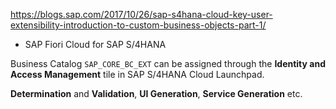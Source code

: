 https://blogs.sap.com/2017/10/26/sap-s4hana-cloud-key-user-extensibility-introduction-to-custom-business-objects-part-1/

* SAP Fiori Cloud for SAP S/4HANA

Business Catalog `SAP_CORE_BC_EXT` can be assigned through the **Identity and Access Management** tile in SAP S/4HANA Cloud Launchpad.

**Determination** and **Validation**, **UI Generation**, **Service Generation** etc. 